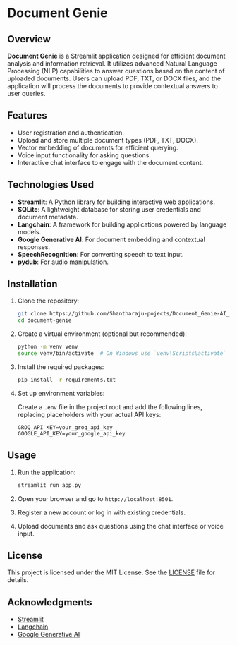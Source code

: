 # Document Genie

## Overview

**Document Genie** is a Streamlit application designed for efficient document analysis and information retrieval. It utilizes advanced Natural Language Processing (NLP) capabilities to answer questions based on the content of uploaded documents. Users can upload PDF, TXT, or DOCX files, and the application will process the documents to provide contextual answers to user queries.

## Features

- User registration and authentication.
- Upload and store multiple document types (PDF, TXT, DOCX).
- Vector embedding of documents for efficient querying.
- Voice input functionality for asking questions.
- Interactive chat interface to engage with the document content.

## Technologies Used

- **Streamlit**: A Python library for building interactive web applications.
- **SQLite**: A lightweight database for storing user credentials and document metadata.
- **Langchain**: A framework for building applications powered by language models.
- **Google Generative AI**: For document embedding and contextual responses.
- **SpeechRecognition**: For converting speech to text input.
- **pydub**: For audio manipulation.

## Installation

1. Clone the repository:

   ```bash
   git clone https://github.com/Shantharaju-pojects/Document_Genie-AI_chatbot.git
   cd document-genie
   ```

2. Create a virtual environment (optional but recommended):

   ```bash
   python -m venv venv
   source venv/bin/activate  # On Windows use `venv\Scripts\activate`
   ```

3. Install the required packages:

   ```bash
   pip install -r requirements.txt
   ```

4. Set up environment variables:

   Create a `.env` file in the project root and add the following lines, replacing placeholders with your actual API keys:

   ```plaintext
   GROQ_API_KEY=your_groq_api_key
   GOOGLE_API_KEY=your_google_api_key
   ```

## Usage

1. Run the application:

   ```bash
   streamlit run app.py
   ```

2. Open your browser and go to `http://localhost:8501`.

3. Register a new account or log in with existing credentials.

4. Upload documents and ask questions using the chat interface or voice input.

## License

This project is licensed under the MIT License. See the [LICENSE](LICENSE) file for details.

## Acknowledgments

- [Streamlit](https://streamlit.io/)
- [Langchain](https://langchain.readthedocs.io/en/latest/)
- [Google Generative AI](https://cloud.google.com/generative-ai)

```
